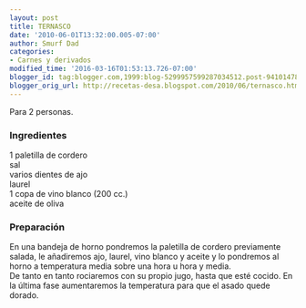 ```yaml
---
layout: post
title: TERNASCO
date: '2010-06-01T13:32:00.005-07:00'
author: Smurf Dad
categories:
- Carnes y derivados
modified_time: '2016-03-16T01:53:13.726-07:00'
blogger_id: tag:blogger.com,1999:blog-5299957599287034512.post-941014787773881604
blogger_orig_url: http://recetas-desa.blogspot.com/2010/06/ternasco.html
---
```


Para 2 personas.<br /><h3>Ingredientes</h3>1 paletilla de cordero<br />sal<br />varios dientes de ajo<br />laurel<br />1 copa de vino blanco (200 cc.)<br />aceite de oliva<br /><h3>Preparación</h3>En una bandeja de horno pondremos la paletilla de cordero previamente salada, le añadiremos ajo, laurel, vino blanco y aceite y lo pondremos al horno a temperatura media sobre una hora u hora y media.<br />De tanto en tanto rociaremos con su propio jugo, hasta que esté cocido. En la última fase aumentaremos la temperatura para que el asado quede dorado.